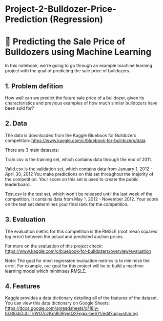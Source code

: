 # Project-2-Bulldozer-Price-Prediction (Regression)


# 🚜 Predicting the Sale Price of Bulldozers using Machine Learning

In this notebook, we're going to go through an example machine learning project with the goal of predicting the sale price of bulldozers.

## 1. Problem defition


How well can we predict the future sale price of a bulldozer, given its characteristics and previous examples of how much similar bulldozers have been sold for?


## 2. Data

The data is downloaded from the Kaggle Bluebook for Bulldozers competition: https://www.kaggle.com/c/bluebook-for-bulldozers/data


There are 3 main datasets:


Train.csv is the training set, which contains data through the end of 2011.


Valid.csv is the validation set, which contains data from January 1, 2012 - April 30, 2012 You make predictions on this set throughout the majority of the competition. Your score on this set is used to create the public leaderboard.


Test.csv is the test set, which won't be released until the last week of the competition. It contains data from May 1, 2012 - November 2012. Your score on the test set determines your final rank for the competition.



## 3. Evaluation


The evaluation metric for this competition is the RMSLE (root mean squared log error) between the actual and predicted auction prices.


For more on the evaluation of this project check: https://www.kaggle.com/c/bluebook-for-bulldozers/overview/evaluation


Note: The goal for most regression evaluation metrics is to minimize the error. For example, our goal for this project will be to build a machine learning model which minimises RMSLE.



## 4. Features

Kaggle provides a data dictionary detailing all of the features of the dataset. You can view this data dictionary on Google Sheets: https://docs.google.com/spreadsheets/d/18ly-bLR8sbDJLITkWG7ozKm8l3RyieQ2Fpgix-beSYI/edit?usp=sharing
